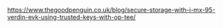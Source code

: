 https://www.thegoodpenguin.co.uk/blog/secure-storage-with-i-mx-95-verdin-evk-using-trusted-keys-with-op-tee/
